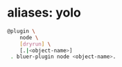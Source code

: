 # aliases: yolo

```bash
@plugin \
	node \
	[dryrun] \
	[.|<object-name>]
 . bluer-plugin node <object-name>.
```
